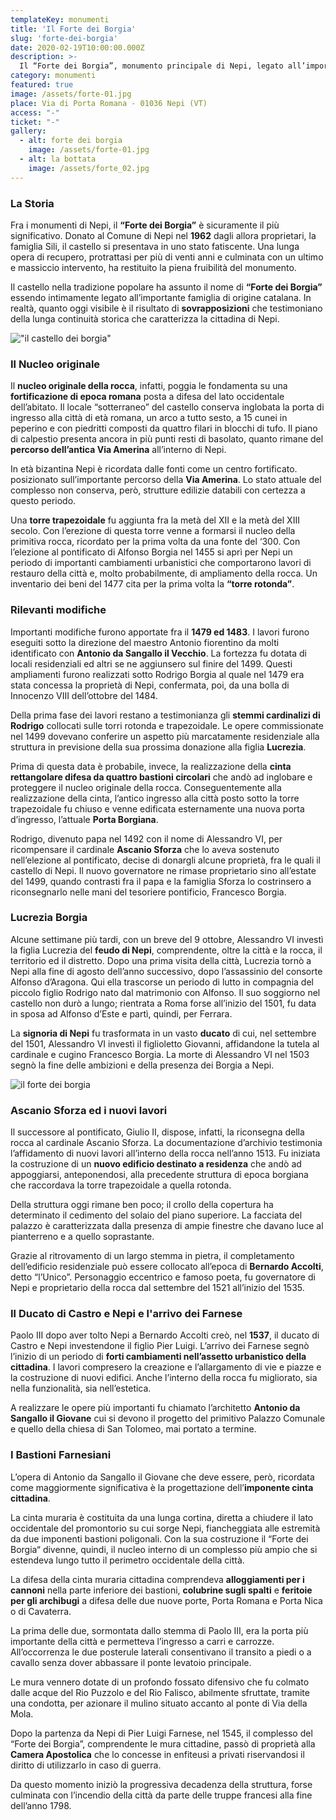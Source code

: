 ```yaml
---
templateKey: monumenti
title: 'Il Forte dei Borgia'
slug: 'forte-dei-borgia'
date: 2020-02-19T10:00:00.000Z
description: >-
  Il “Forte dei Borgia”, monumento principale di Nepi, legato all’importante famiglia catalana è, oggi, il risultato di sovrapposizioni che testimoniano la continuità storica della nostra meravigliosa cittadina.
category: monumenti
featured: true
image: /assets/forte-01.jpg
place: Via di Porta Romana - 01036 Nepi (VT)
access: "-"
ticket: "-"
gallery:
  - alt: forte dei borgia
    image: /assets/forte-01.jpg
  - alt: la bottata
    image: /assets/forte_02.jpg
---
```

### La Storia

Fra i monumenti di Nepi, il **“Forte dei Borgia”** è sicuramente il più significativo. Donato al Comune di Nepi nel **1962** dagli allora proprietari, la famiglia Sili, il castello si presentava in uno stato fatiscente. Una lunga opera di recupero, protrattasi per più di venti anni e culminata con un ultimo e massiccio intervento, ha restituito la piena fruibilità del monumento.

Il castello nella tradizione popolare ha assunto il nome di **“Forte dei Borgia”** essendo intimamente legato all’importante famiglia di origine catalana. In realtà, quanto oggi visibile è il risultato di **sovrapposizioni** che testimoniano della lunga continuità storica che caratterizza la cittadina di Nepi.

!["il castello dei borgia"](/assets/forte_01.jpg)

### Il Nucleo originale

Il **nucleo originale della rocca**, infatti, poggia le fondamenta su una **fortificazione di epoca romana** posta a difesa del lato occidentale dell’abitato. Il locale “sotterraneo” del castello conserva inglobata la porta di ingresso alla città di età romana, un arco a tutto sesto, a 15 cunei in peperino e con piedritti composti da quattro filari in blocchi di tufo. Il piano di calpestio presenta ancora in più punti resti di basolato, quanto rimane del **percorso dell’antica Via Amerina** all’interno di Nepi.

In età bizantina Nepi è ricordata dalle fonti come un centro fortificato. posizionato sull’importante percorso della **Via Amerina**. Lo stato attuale del complesso non conserva, però, strutture edilizie databili con certezza a questo periodo.

Una **torre trapezoidale** fu aggiunta fra la metà del XII e la metà del XIII secolo. Con l’erezione di questa torre venne a formarsi il nucleo della  primitiva rocca, ricordato per la prima volta da una fonte del ‘300. Con l’elezione al pontificato di Alfonso Borgia nel 1455 si aprì per Nepi un periodo di importanti cambiamenti urbanistici che comportarono lavori di restauro della città  e, molto probabilmente, di ampliamento della rocca. Un inventario dei beni del 1477 cita per la prima volta la **“torre rotonda”**.

### Rilevanti modifiche

Importanti modifiche furono apportate fra il **1479 ed 1483**. I lavori furono eseguiti sotto la direzione del maestro Antonio fiorentino da molti identificato con **Antonio da Sangallo il Vecchio**. La fortezza fu dotata di locali residenziali ed altri se ne aggiunsero sul finire del 1499. Questi ampliamenti furono realizzati sotto Rodrigo Borgia al quale nel 1479 era stata concessa la proprietà di Nepi, confermata, poi, da una bolla di Innocenzo VIII dell’ottobre del 1484.

Della prima fase dei lavori restano a testimonianza gli **stemmi cardinalizi di Rodrigo** collocati sulle torri rotonda e trapezoidale. Le opere commissionate nel 1499 dovevano conferire un aspetto più marcatamente residenziale alla struttura in previsione della sua prossima donazione alla figlia **Lucrezia**.

Prima di questa data è probabile, invece, la realizzazione della **cinta rettangolare difesa da quattro bastioni circolari** che andò ad inglobare e proteggere il nucleo originale della rocca. Conseguentemente alla realizzazione della cinta, l’antico ingresso alla città posto sotto la torre trapezoidale fu chiuso e venne edificata esternamente una nuova porta d’ingresso, l’attuale **Porta Borgiana**.

Rodrigo, divenuto papa nel 1492 con il nome di Alessandro VI,  per ricompensare il cardinale **Ascanio Sforza** che lo aveva sostenuto nell’elezione al pontificato, decise di donargli alcune proprietà, fra le quali il castello di Nepi. Il nuovo governatore ne rimase proprietario sino all’estate del 1499, quando contrasti fra il papa e la famiglia Sforza lo costrinsero a riconsegnarlo nelle mani del tesoriere pontificio, Francesco Borgia.

### Lucrezia Borgia

Alcune settimane più tardi, con un breve del 9 ottobre, Alessandro VI  investì la figlia Lucrezia del **feudo di Nepi**, comprendente, oltre la città e la rocca, il territorio ed il distretto. Dopo una prima visita della città, Lucrezia tornò a Nepi alla fine di agosto dell’anno successivo, dopo l’assassinio del consorte Alfonso d’Aragona. Qui ella trascorse un periodo di lutto in compagnia del piccolo figlio Rodrigo nato dal matrimonio con Alfonso. Il suo soggiorno nel castello non durò a lungo; rientrata a Roma forse all’inizio del 1501, fu data in sposa ad Alfonso d’Este e partì, quindi, per Ferrara.

La **signoria di Nepi** fu trasformata in un vasto **ducato** di cui, nel settembre del 1501, Alessandro VI investì il figlioletto Giovanni, affidandone la tutela al cardinale e cugino Francesco Borgia. La morte di Alessandro VI nel 1503 segnò la fine delle ambizioni e della presenza dei Borgia a Nepi.

![il forte dei borgia](/assets/forte_02.jpg)

### Ascanio Sforza ed i nuovi lavori

Il successore al pontificato, Giulio II, dispose, infatti, la riconsegna della rocca al cardinale Ascanio Sforza. La documentazione d’archivio testimonia l’affidamento di nuovi lavori all’interno della rocca nell’anno 1513. Fu iniziata la costruzione di un **nuovo edificio destinato a residenza** che andò ad appoggiarsi, anteponendosi, alla precedente struttura di epoca borgiana che raccordava la torre trapezoidale a quella rotonda.

Della struttura oggi rimane ben poco; il crollo della copertura ha determinato il cedimento del solaio del piano superiore. La facciata del palazzo è caratterizzata dalla presenza di ampie finestre che davano luce al pianterreno e a quello soprastante.

Grazie al ritrovamento di un largo stemma in pietra, il completamento dell’edificio residenziale può essere collocato all’epoca di **Bernardo Accolti**, detto “l’Unico”. Personaggio eccentrico e famoso poeta, fu governatore di Nepi e proprietario della rocca dal settembre del 1521 all’inizio del 1535.

### Il Ducato di Castro e Nepi e l'arrivo dei Farnese

Paolo III dopo aver tolto Nepi a Bernardo Accolti creò, nel **1537**, il ducato di Castro e Nepi investendone il figlio Pier Luigi. L’arrivo dei Farnese segnò l’inizio di un periodo di **forti cambiamenti nell’assetto urbanistico della cittadina**. I lavori compresero la creazione e l’allargamento di vie e piazze e la costruzione di nuovi edifici. Anche l’interno della rocca fu migliorato, sia nella funzionalità, sia nell’estetica.

A realizzare le opere più importanti fu chiamato l’architetto **Antonio da Sangallo il Giovane** cui si devono il progetto del primitivo Palazzo Comunale e quello della chiesa di San Tolomeo, mai portato a termine.

### I Bastioni Farnesiani

L’opera di Antonio da Sangallo il Giovane che deve essere, però, ricordata come maggiormente significativa è la progettazione dell’**imponente cinta cittadina**.

La cinta muraria è costituita da una lunga cortina, diretta a chiudere il lato occidentale del promontorio su cui sorge Nepi, fiancheggiata alle estremità da due imponenti bastioni poligonali. Con la sua costruzione il “Forte dei Borgia“ divenne, quindi, il nucleo interno di un complesso più ampio che si estendeva lungo tutto il perimetro occidentale della città.

La difesa della cinta muraria cittadina comprendeva **alloggiamenti per i cannoni** nella parte inferiore dei bastioni, **colubrine sugli spalti** e **feritoie per gli archibugi** a difesa delle due nuove porte, Porta Romana e Porta Nica o di Cavaterra.

La prima delle due, sormontata dallo stemma di Paolo III, era la porta più importante della città e permetteva l’ingresso a carri e carrozze. All’occorrenza le due posterule laterali consentivano il transito a piedi o a cavallo senza dover abbassare il ponte levatoio principale.

Le mura vennero dotate di un profondo fossato difensivo che fu colmato dalle acque del Rio Puzzolo e del Rio Falisco, abilmente sfruttate, tramite una condotta, per azionare il mulino situato accanto al ponte di Via della Mola.

Dopo la partenza da Nepi di Pier Luigi Farnese, nel 1545, il complesso del “Forte dei Borgia”, comprendente le mura cittadine, passò di proprietà alla **Camera Apostolica** che lo concesse in enfiteusi a privati riservandosi il diritto di utilizzarlo in caso di guerra.

Da questo momento iniziò la progressiva decadenza della struttura, forse culminata con l’incendio della città da parte delle truppe francesi alla fine dell’anno 1798.